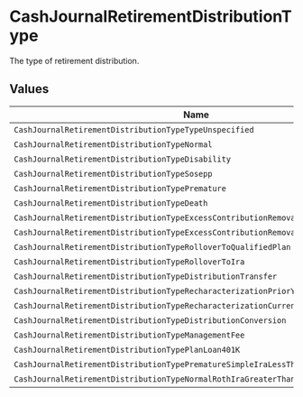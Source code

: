 # CashJournalRetirementDistributionType

The type of retirement distribution.


## Values

| Name                                                                              | Value                                                                             |
| --------------------------------------------------------------------------------- | --------------------------------------------------------------------------------- |
| `CashJournalRetirementDistributionTypeTypeUnspecified`                            | TYPE_UNSPECIFIED                                                                  |
| `CashJournalRetirementDistributionTypeNormal`                                     | NORMAL                                                                            |
| `CashJournalRetirementDistributionTypeDisability`                                 | DISABILITY                                                                        |
| `CashJournalRetirementDistributionTypeSosepp`                                     | SOSEPP                                                                            |
| `CashJournalRetirementDistributionTypePremature`                                  | PREMATURE                                                                         |
| `CashJournalRetirementDistributionTypeDeath`                                      | DEATH                                                                             |
| `CashJournalRetirementDistributionTypeExcessContributionRemovalBeforeTaxDeadline` | EXCESS_CONTRIBUTION_REMOVAL_BEFORE_TAX_DEADLINE                                   |
| `CashJournalRetirementDistributionTypeExcessContributionRemovalAfterTaxDeadline`  | EXCESS_CONTRIBUTION_REMOVAL_AFTER_TAX_DEADLINE                                    |
| `CashJournalRetirementDistributionTypeRolloverToQualifiedPlan`                    | ROLLOVER_TO_QUALIFIED_PLAN                                                        |
| `CashJournalRetirementDistributionTypeRolloverToIra`                              | ROLLOVER_TO_IRA                                                                   |
| `CashJournalRetirementDistributionTypeDistributionTransfer`                       | DISTRIBUTION_TRANSFER                                                             |
| `CashJournalRetirementDistributionTypeRecharacterizationPriorYear`                | RECHARACTERIZATION_PRIOR_YEAR                                                     |
| `CashJournalRetirementDistributionTypeRecharacterizationCurrentYear`              | RECHARACTERIZATION_CURRENT_YEAR                                                   |
| `CashJournalRetirementDistributionTypeDistributionConversion`                     | DISTRIBUTION_CONVERSION                                                           |
| `CashJournalRetirementDistributionTypeManagementFee`                              | MANAGEMENT_FEE                                                                    |
| `CashJournalRetirementDistributionTypePlanLoan401K`                               | PLAN_LOAN_401K                                                                    |
| `CashJournalRetirementDistributionTypePrematureSimpleIraLessThan2Years`           | PREMATURE_SIMPLE_IRA_LESS_THAN_2_YEARS                                            |
| `CashJournalRetirementDistributionTypeNormalRothIraGreaterThan5Years`             | NORMAL_ROTH_IRA_GREATER_THAN_5_YEARS                                              |